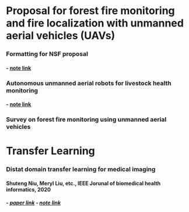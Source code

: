 # Proposal for forest fire monitoring and fire localization with unmanned aerial vehicles (UAVs)

### Formatting for NSF proposal
#### - [note link](https://github.com/lingxiaw/Study-notes/wiki/Formatting-for-NSF-proposal)

### Autonomous unmanned aerial robots for livestock health monitoring

#### - [note link](https://github.com/lingxiaw/Study-notes/wiki/Autonomous-Unmanned-Aerial-Robots-for-Livestock-Health-Monitoring)

### Survey on forest fire monitoring using unmanned aerial vehicles


# Transfer Learning

### Distat domain transfer learning for medical imaging

#### Shuteng Niu, Meryl Liu, etc., IEEE Jorunal of biomedical health informatics, 2020
##### - [paper link](https://ieeexplore.ieee.org/abstract/document/9325521) - [note link](https://github.com/lingxiaw/Study-notes/wiki/Distant-Domain-Transfer-Learning-for-Medical-Imaging)








